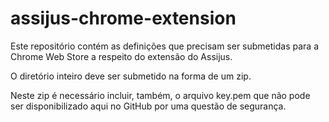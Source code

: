 # assijus-chrome-extension

Este repositório contém as definições que precisam ser submetidas para a Chrome Web Store a respeito do extensão do Assijus.

O diretório inteiro deve ser submetido na forma de um zip. 

Neste zip é necessário incluir, também, o arquivo key.pem que não pode ser disponibilizado aqui no GitHub por uma questão de segurança.
